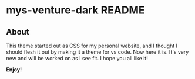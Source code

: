 # mys-venture-dark README

## About
This theme started out as CSS for my personal website, and I thought I should flesh it out by making it a theme for vs code. Now here it is. It's very new and will be worked on as I see fit. I hope you all like it!

**Enjoy!**
